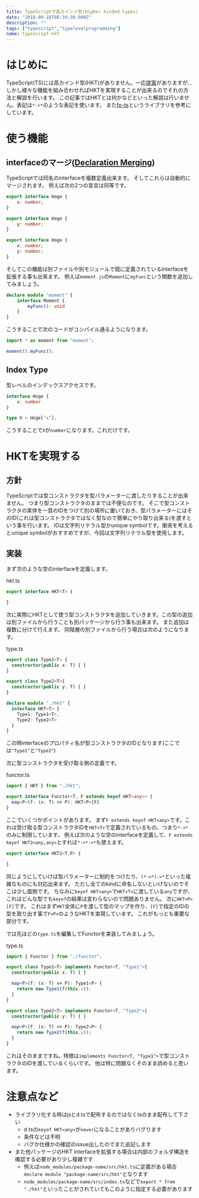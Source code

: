 ```yaml
---
title: TypeScriptで高カインド型(Higher kinded types)
date: "2018-09-18T08:39:30.000Z"
description: ""
tags: ["typescript","typelevelprogramming"]
name: typescript-hkt
---
```

# はじめに
TypeScript(TS)には高カインド型(HKT)がありません。一応[提案](https://github.com/Microsoft/TypeScript/issues/1213)がありますが…
しかし様々な機能を組み合わせればHKTを実現することが出来るのでそれの方法と解説を行います。
この記事ではHKTとは何かなどといった解説は行いません。表記は`*->*`のような表記を使います。
また[fp-ts](https://github.com/gcanti/fp-ts)というライブラリを参考にしています。

# 使う機能
## interfaceのマージ([Declaration Merging](https://www.typescriptlang.org/docs/handbook/declaration-merging.html))
TypeScriptでは同名のinterfaceを複数定義出来ます。
そしてこれらは自動的にマージされます。
例えば次の2つの宣言は同等です。

```ts
export interface Hoge {
    x: number;
}

export interface Hoge {
    y: number;
}
```

```ts
export interface Hoge {
    x: number;
    y: number;
}
```

そしてこの機能は別ファイルや別モジュールで既に定義されているinterfaceを拡張する事も出来ます。
例えば`moment.js`の`Moment`に`myFunc`という関数を追加してみましょう。

```ts
declare module "moment" {
    interface Moment {
        myFunc(): void
    }
}
```

こうすることで次のコードがコンパイル通るようになります。

```ts
import * as moment from "moment";

moment().myFunc();
```

## Index Type
型レベルのインデックスアクセスです。

```ts
interface Hoge {
    x: number
}

type X = Hoge["x"];
```

こうすることで`X`が`number`になります。これだけです。


# HKTを実現する
## 方針
TypeScriptでは型コンストラクタを型パラメーターに渡したりすることが出来ません。
つまり型コンストラクタのままでは不便なのです。
そこで型コンストラクタの実体を一意のIDをつけて別の場所に置いておき、型パラメーターにはそのID(これは型コンストラクタではなく型なので簡単にやり取り出来る)を渡すという事を行います。
IDは文字列リテラル型かunique symbolです。衝突を考えるとunique symbolがおすすめですが、今回は文字列リテラル型を使用します。

## 実装
まず次のような空のinterfaceを定義します。

hkt.ts
```ts
export interface HKT<T> {

}
```

次に実際にHKTとして使う型コンストラクタを追加していきます。この型の追加は別ファイルから行うことも別パッケージから行う事も出来ます。
また追加は複数に分けて行えます。
同階層の別ファイルから行う場合は次のようになります。

type.ts
```ts
export class Type1<T> {
  constructor(public x: T) { }
}

export class Type2<T>{
  constructor(public y: T) { }
}

declare module "./hkt" {
  interface HKT<T> {
    Type1: Type1<T>,
    Type2: Type2<T>
  }
}

```

この時interfaceのプロパティ名が型コンストラクタのIDとなります(ここでは`"Type1"`と`"Type2"`)

次に型コンストラクタを受け取る側の定義です。

functor.ts
```ts
import { HKT } from "./hkt";

export interface Functor<T, F extends keyof HKT<any>> {
  map<P>(f: (x: T) => P): HKT<P>[F]
}
```

ここでいくつかポイントがあります。
まず`F extends keyof HKT<any>`です。これは受け取る型コンストラクタIDを`HKT<T>`で定義されているもの、つまり`*->*`のみに制限しています。
例えば次のような空のinterfaceを定義して、`F extends keyof HKT2<any,any>`とすれば`*->*->*`も使えます。

```ts
export interface HKT2<T,P> {

}
```

同じようにしていけば型パラメーターに制約をつけたり、`(*->*)->*`といった複雑なものにも対応出来ます。
ただし全てのkindに命名しないといけないのでそこは少し面倒です。
ちなみに`keyof HKT<any>`で`HKT<T>`に渡している`any`ですが、これはどんな型でも`keyof`の結果は変わらないので問題ありません。
次に`HKT<P>[F]`です。
これはまず`HKT`全体に`P`を渡して型のマップを作り、`[F]`で指定のIDの型を取り出す事で`F<P>`のようなHKTを実現しています。
これがもっとも重要な部分です。

では先ほどの`type.ts`を編集してFunctorを実装してみましょう。

type.ts
```ts
import { Functor } from "./functor";

export class Type1<T> implements Functor<T, "Type1">{
  constructor(public x: T) { }

  map<P>(f: (x: T) => P): Type1<P> {
    return new Type1(f(this.x));
  }
}

export class Type2<T> implements Functor<T, "Type2">{
  constructor(public y: T) { }

  map<P>(f: (x: T) => P): Type2<P> {
    return new Type2(f(this.y));
  }
}
```

これはそのままですね。特徴は`implements Functor<T, "Type1">`で型コンストラクタのIDを渡しているくらいです。
他は特に問題なくそのまま読めると思います。

# 注意点など
* ライブラリ化する時はjsとd.tsで配布するのではなくtsのまま配布して下さい
  * d.tsの`keyof HKT<any>`が`never`になることがありバグります
  * 条件などは不明
  * バグか仕様かの確認のissue出したのでまた追記します
* また他パッケージのHKT interfaceを拡張する場合は内部のフォルダ構造を確認する必要があり少し複雑です
  * 例えば`node_modules/package-name/src/hkt.ts`に定義がある場合`declare module "package-name/src/hkt"`となります
  * `node_modules/package-name/src/index.ts`などで`export * from "./hkt"`といったことがされていてもこのように指定する必要があります
